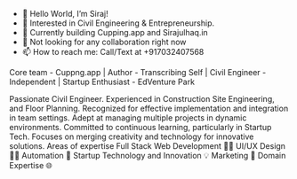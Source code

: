 - 👋 Hello World, I’m Siraj! 
- 👀 Interested in Civil Engineering & Entrepreneurship. 
- 🌱 Currently building Cupping.app and Sirajulhaq.in 
- 💞️ Not looking for any collaboration right now 
- 📫 How to reach me: Call/Text at +917032407568 

Core team - Cuppng.app | Author - Transcribing Self | Civil Engineer - Independent | Startup Enthusiast - EdVenture Park 

Passionate Civil Engineer.
Experienced in Construction Site Engineering, and Floor Planning.
Recognized for effective implementation and integration in team settings.
Adept at managing multiple projects in dynamic environments.
Committed to continuous learning, particularly in Startup Tech.
Focuses on merging creativity and technology for innovative solutions.
Areas of expertise
Full Stack Web Development 🧑‍💻
UI/UX Design 👨‍🎨
Automation 🤖
Startup Technology and Innovation 💡
Marketing 🤳
Domain Expertise 🌐

<!---
SMSirajulhaq/SMSirajulhaq is a ✨ special ✨ repository because its `README.md` (this file) appears on your GitHub profile.
You can click the Preview link to take a look at your changes.
--->
